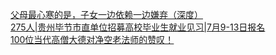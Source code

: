   
[父母最心寒的是，子女一边依赖一边嫌弃（深度）](http://www.dianyue.me/archives/964/qnhysgib6262wbyi/)  
[275人|贵州毕节市直单位招募高校毕业生就业见习|7月9-13日报名](http://www.dianyue.me/archives/116/51eadv4owu6ai1b3/)  
[100位当代高僧大德对净空老法师的赞叹！](http://www.dianyue.me/archives/535/j1r43agw0h5m25p6/)